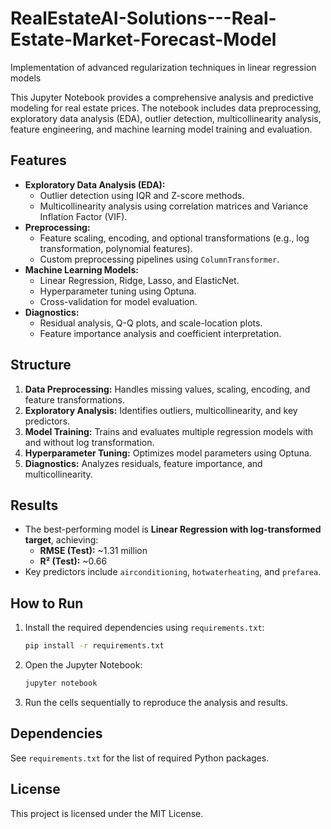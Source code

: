 # RealEstateAI-Solutions---Real-Estate-Market-Forecast-Model
Implementation of advanced regularization techniques in linear regression models

This Jupyter Notebook provides a comprehensive analysis and predictive modeling for real estate prices. The notebook includes data preprocessing, exploratory data analysis (EDA), outlier detection, multicollinearity analysis, feature engineering, and machine learning model training and evaluation.

## Features
- **Exploratory Data Analysis (EDA):**
    - Outlier detection using IQR and Z-score methods.
    - Multicollinearity analysis using correlation matrices and Variance Inflation Factor (VIF).
- **Preprocessing:**
    - Feature scaling, encoding, and optional transformations (e.g., log transformation, polynomial features).
    - Custom preprocessing pipelines using `ColumnTransformer`.
- **Machine Learning Models:**
    - Linear Regression, Ridge, Lasso, and ElasticNet.
    - Hyperparameter tuning using Optuna.
    - Cross-validation for model evaluation.
- **Diagnostics:**
    - Residual analysis, Q-Q plots, and scale-location plots.
    - Feature importance analysis and coefficient interpretation.

## Structure
1. **Data Preprocessing:** Handles missing values, scaling, encoding, and feature transformations.
2. **Exploratory Analysis:** Identifies outliers, multicollinearity, and key predictors.
3. **Model Training:** Trains and evaluates multiple regression models with and without log transformation.
4. **Hyperparameter Tuning:** Optimizes model parameters using Optuna.
5. **Diagnostics:** Analyzes residuals, feature importance, and multicollinearity.

## Results
- The best-performing model is **Linear Regression with log-transformed target**, achieving:
    - **RMSE (Test):** ~1.31 million
    - **R² (Test):** ~0.66
- Key predictors include `airconditioning`, `hotwaterheating`, and `prefarea`.

## How to Run
1. Install the required dependencies using `requirements.txt`:
     ```bash
     pip install -r requirements.txt
     ```
2. Open the Jupyter Notebook:
     ```bash
     jupyter notebook
     ```
3. Run the cells sequentially to reproduce the analysis and results.

## Dependencies
See `requirements.txt` for the list of required Python packages.

## License
This project is licensed under the MIT License.
